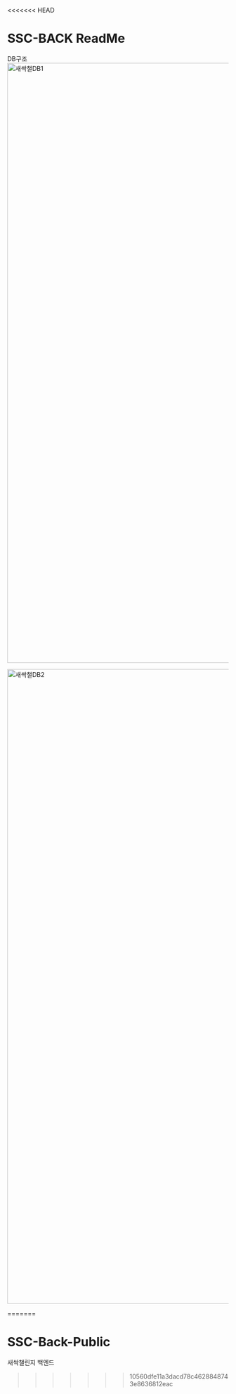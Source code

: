 <<<<<<< HEAD
# SSC-BACK ReadMe

DB구조
<img width="1367" alt="새싹챌DB1" src="https://user-images.githubusercontent.com/47708717/159541716-8b88fb3f-e68e-4d21-ac6c-43c32f2906cb.png">



<img width="1446" alt="새싹챌DB2" src="https://user-images.githubusercontent.com/47708717/159540532-cdf71637-aa5f-4e6c-aeec-ca9774503730.png">

=======
# SSC-Back-Public
새싹챌린지 백엔드
>>>>>>> 10560dfe11a3dacd78c4628848743e8636812eac
